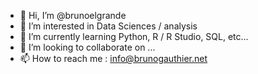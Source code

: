 - 👋 Hi, I’m @brunoelgrande
- 👀 I’m interested in Data Sciences / analysis
- 🌱 I’m currently learning Python, R / R Studio, SQL, etc...
- 💞️ I’m looking to collaborate on ...
- 📫 How to reach me : info@brunogauthier.net

<!---
brunoelgrande/brunoelgrande is a ✨ special ✨ repository because its `README.md` (this file) appears on your GitHub profile.
You can click the Preview link to take a look at your changes.
--->
